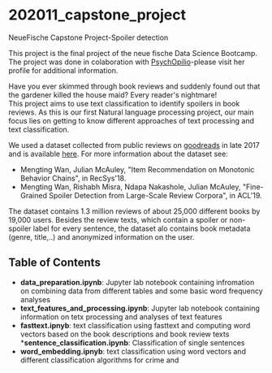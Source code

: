 # 202011_capstone_project
NeueFische Capstone Project-Spoiler detection

This project is the final project of the neue fische Data Science Bootcamp. The project was done in colaboration with [PsychOpilio](https://github.com/PsychOpilio/NF_Capstone_Spoiler_Detection)-please visit her profile for additional information.  
  
Have you ever skimmed through book reviews and suddenly found out that the gardener killed the house maid? Every reader's nightmare!  
This project aims to use text classification to identify spoilers in book reviews. As this is our first Natural language processing project, our main focus lies on getting to know different approaches of text processing and text classification.  

We used a dataset collected from public reviews on [goodreads](https://www.goodreads.com/) in late 2017 and is available [here](https://sites.google.com/eng.ucsd.edu/ucsdbookgraph/home). For more information about the dataset see:  
  * Mengting Wan, Julian McAuley, "Item Recommendation on Monotonic Behavior Chains", in RecSys'18.
  * Mengting Wan, Rishabh Misra, Ndapa Nakashole, Julian McAuley, "Fine-Grained Spoiler Detection from Large-Scale Review Corpora", in ACL'19.

The dataset contains 1.3 million reviews of about 25,000 different books by 19,000 users. Besides the review texts, which contain a spoiler or non-spoiler label for every sentence, the dataset alo contains book metadata (genre, title,..) and anonymized information on the user.  

## Table of Contents
* __data_preparation.ipynb__: Jupyter lab notebook containing infromation on combining data from different tables and some basic word frequency analyses
* __text_features_and_processing.ipynb__: Jupyter lab notebook containing information on tetx processing and analyses of text features
* __fasttext.ipnyb__: text classification using fasttext and computing word vectors based on the book descriptions and book review texts
*__sentence_classification.ipynb__: Classification of single sentences 
* __word_embedding.ipnyb__: text classification using word vectors and different classification algorithms for crime and 

